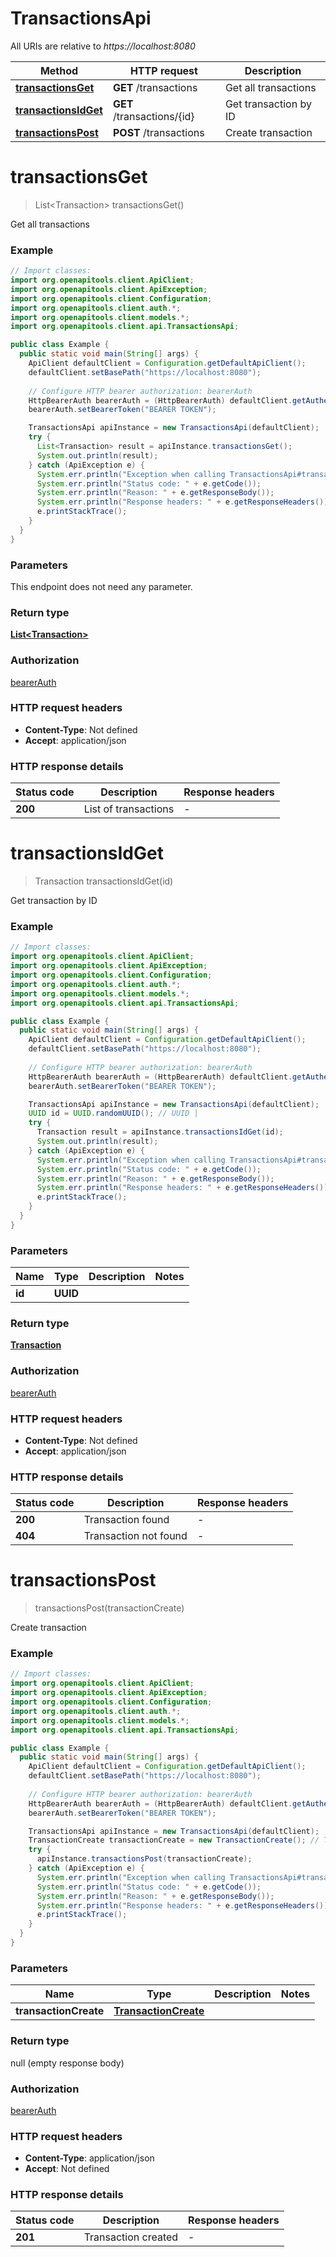 # TransactionsApi

All URIs are relative to *https://localhost:8080*

| Method | HTTP request | Description |
|------------- | ------------- | -------------|
| [**transactionsGet**](TransactionsApi.md#transactionsGet) | **GET** /transactions | Get all transactions |
| [**transactionsIdGet**](TransactionsApi.md#transactionsIdGet) | **GET** /transactions/{id} | Get transaction by ID |
| [**transactionsPost**](TransactionsApi.md#transactionsPost) | **POST** /transactions | Create transaction |


<a id="transactionsGet"></a>
# **transactionsGet**
> List&lt;Transaction&gt; transactionsGet()

Get all transactions

### Example
```java
// Import classes:
import org.openapitools.client.ApiClient;
import org.openapitools.client.ApiException;
import org.openapitools.client.Configuration;
import org.openapitools.client.auth.*;
import org.openapitools.client.models.*;
import org.openapitools.client.api.TransactionsApi;

public class Example {
  public static void main(String[] args) {
    ApiClient defaultClient = Configuration.getDefaultApiClient();
    defaultClient.setBasePath("https://localhost:8080");
    
    // Configure HTTP bearer authorization: bearerAuth
    HttpBearerAuth bearerAuth = (HttpBearerAuth) defaultClient.getAuthentication("bearerAuth");
    bearerAuth.setBearerToken("BEARER TOKEN");

    TransactionsApi apiInstance = new TransactionsApi(defaultClient);
    try {
      List<Transaction> result = apiInstance.transactionsGet();
      System.out.println(result);
    } catch (ApiException e) {
      System.err.println("Exception when calling TransactionsApi#transactionsGet");
      System.err.println("Status code: " + e.getCode());
      System.err.println("Reason: " + e.getResponseBody());
      System.err.println("Response headers: " + e.getResponseHeaders());
      e.printStackTrace();
    }
  }
}
```

### Parameters
This endpoint does not need any parameter.

### Return type

[**List&lt;Transaction&gt;**](Transaction.md)

### Authorization

[bearerAuth](../README.md#bearerAuth)

### HTTP request headers

 - **Content-Type**: Not defined
 - **Accept**: application/json

### HTTP response details
| Status code | Description | Response headers |
|-------------|-------------|------------------|
| **200** | List of transactions |  -  |

<a id="transactionsIdGet"></a>
# **transactionsIdGet**
> Transaction transactionsIdGet(id)

Get transaction by ID

### Example
```java
// Import classes:
import org.openapitools.client.ApiClient;
import org.openapitools.client.ApiException;
import org.openapitools.client.Configuration;
import org.openapitools.client.auth.*;
import org.openapitools.client.models.*;
import org.openapitools.client.api.TransactionsApi;

public class Example {
  public static void main(String[] args) {
    ApiClient defaultClient = Configuration.getDefaultApiClient();
    defaultClient.setBasePath("https://localhost:8080");
    
    // Configure HTTP bearer authorization: bearerAuth
    HttpBearerAuth bearerAuth = (HttpBearerAuth) defaultClient.getAuthentication("bearerAuth");
    bearerAuth.setBearerToken("BEARER TOKEN");

    TransactionsApi apiInstance = new TransactionsApi(defaultClient);
    UUID id = UUID.randomUUID(); // UUID | 
    try {
      Transaction result = apiInstance.transactionsIdGet(id);
      System.out.println(result);
    } catch (ApiException e) {
      System.err.println("Exception when calling TransactionsApi#transactionsIdGet");
      System.err.println("Status code: " + e.getCode());
      System.err.println("Reason: " + e.getResponseBody());
      System.err.println("Response headers: " + e.getResponseHeaders());
      e.printStackTrace();
    }
  }
}
```

### Parameters

| Name | Type | Description  | Notes |
|------------- | ------------- | ------------- | -------------|
| **id** | **UUID**|  | |

### Return type

[**Transaction**](Transaction.md)

### Authorization

[bearerAuth](../README.md#bearerAuth)

### HTTP request headers

 - **Content-Type**: Not defined
 - **Accept**: application/json

### HTTP response details
| Status code | Description | Response headers |
|-------------|-------------|------------------|
| **200** | Transaction found |  -  |
| **404** | Transaction not found |  -  |

<a id="transactionsPost"></a>
# **transactionsPost**
> transactionsPost(transactionCreate)

Create transaction

### Example
```java
// Import classes:
import org.openapitools.client.ApiClient;
import org.openapitools.client.ApiException;
import org.openapitools.client.Configuration;
import org.openapitools.client.auth.*;
import org.openapitools.client.models.*;
import org.openapitools.client.api.TransactionsApi;

public class Example {
  public static void main(String[] args) {
    ApiClient defaultClient = Configuration.getDefaultApiClient();
    defaultClient.setBasePath("https://localhost:8080");
    
    // Configure HTTP bearer authorization: bearerAuth
    HttpBearerAuth bearerAuth = (HttpBearerAuth) defaultClient.getAuthentication("bearerAuth");
    bearerAuth.setBearerToken("BEARER TOKEN");

    TransactionsApi apiInstance = new TransactionsApi(defaultClient);
    TransactionCreate transactionCreate = new TransactionCreate(); // TransactionCreate | 
    try {
      apiInstance.transactionsPost(transactionCreate);
    } catch (ApiException e) {
      System.err.println("Exception when calling TransactionsApi#transactionsPost");
      System.err.println("Status code: " + e.getCode());
      System.err.println("Reason: " + e.getResponseBody());
      System.err.println("Response headers: " + e.getResponseHeaders());
      e.printStackTrace();
    }
  }
}
```

### Parameters

| Name | Type | Description  | Notes |
|------------- | ------------- | ------------- | -------------|
| **transactionCreate** | [**TransactionCreate**](TransactionCreate.md)|  | |

### Return type

null (empty response body)

### Authorization

[bearerAuth](../README.md#bearerAuth)

### HTTP request headers

 - **Content-Type**: application/json
 - **Accept**: Not defined

### HTTP response details
| Status code | Description | Response headers |
|-------------|-------------|------------------|
| **201** | Transaction created |  -  |


